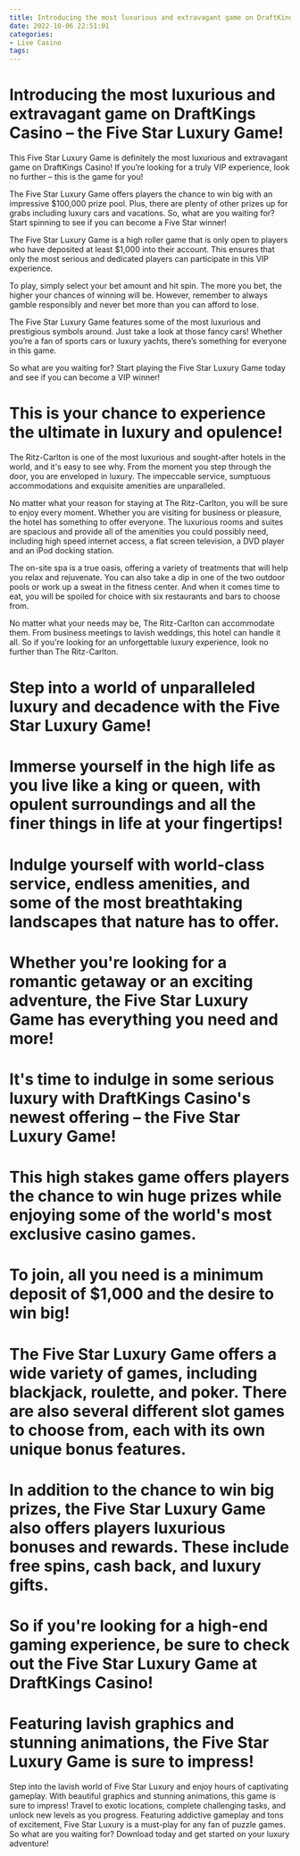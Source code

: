 ```yaml
---
title: Introducing the most luxurious and extravagant game on DraftKings Casino – the Five Star Luxury Game!
date: 2022-10-06 22:51:01
categories:
- Live Casino
tags:
---
```



#  Introducing the most luxurious and extravagant game on DraftKings Casino – the Five Star Luxury Game!

This Five Star Luxury Game is definitely the most luxurious and extravagant game on DraftKings Casino! If you’re looking for a truly VIP experience, look no further – this is the game for you!

The Five Star Luxury Game offers players the chance to win big with an impressive $100,000 prize pool. Plus, there are plenty of other prizes up for grabs including luxury cars and vacations. So, what are you waiting for? Start spinning to see if you can become a Five Star winner!

The Five Star Luxury Game is a high roller game that is only open to players who have deposited at least $1,000 into their account. This ensures that only the most serious and dedicated players can participate in this VIP experience.

To play, simply select your bet amount and hit spin. The more you bet, the higher your chances of winning will be. However, remember to always gamble responsibly and never bet more than you can afford to lose.

The Five Star Luxury Game features some of the most luxurious and prestigious symbols around. Just take a look at those fancy cars! Whether you’re a fan of sports cars or luxury yachts, there’s something for everyone in this game.

So what are you waiting for? Start playing the Five Star Luxury Game today and see if you can become a VIP winner!

#  This is your chance to experience the ultimate in luxury and opulence!

The Ritz-Carlton is one of the most luxurious and sought-after hotels in the world, and it's easy to see why. From the moment you step through the door, you are enveloped in luxury. The impeccable service, sumptuous accommodations and exquisite amenities are unparalleled.

No matter what your reason for staying at The Ritz-Carlton, you will be sure to enjoy every moment. Whether you are visiting for business or pleasure, the hotel has something to offer everyone. The luxurious rooms and suites are spacious and provide all of the amenities you could possibly need, including high speed internet access, a flat screen television, a DVD player and an iPod docking station.

The on-site spa is a true oasis, offering a variety of treatments that will help you relax and rejuvenate. You can also take a dip in one of the two outdoor pools or work up a sweat in the fitness center. And when it comes time to eat, you will be spoiled for choice with six restaurants and bars to choose from.

No matter what your needs may be, The Ritz-Carlton can accommodate them. From business meetings to lavish weddings, this hotel can handle it all. So if you're looking for an unforgettable luxury experience, look no further than The Ritz-Carlton.

#  Step into a world of unparalleled luxury and decadence with the Five Star Luxury Game!

# Immerse yourself in the high life as you live like a king or queen, with opulent surroundings and all the finer things in life at your fingertips!

# Indulge yourself with world-class service, endless amenities, and some of the most breathtaking landscapes that nature has to offer.

# Whether you're looking for a romantic getaway or an exciting adventure, the Five Star Luxury Game has everything you need and more!

#  It's time to indulge in some serious luxury with DraftKings Casino's newest offering – the Five Star Luxury Game!

# This high stakes game offers players the chance to win huge prizes while enjoying some of the world's most exclusive casino games.

# To join, all you need is a minimum deposit of $1,000 and the desire to win big!

# The Five Star Luxury Game offers a wide variety of games, including blackjack, roulette, and poker. There are also several different slot games to choose from, each with its own unique bonus features.

# In addition to the chance to win big prizes, the Five Star Luxury Game also offers players luxurious bonuses and rewards. These include free spins, cash back, and luxury gifts.

# So if you're looking for a high-end gaming experience, be sure to check out the Five Star Luxury Game at DraftKings Casino!

#  Featuring lavish graphics and stunning animations, the Five Star Luxury Game is sure to impress!

Step into the lavish world of Five Star Luxury and enjoy hours of captivating gameplay. With beautiful graphics and stunning animations, this game is sure to impress! Travel to exotic locations, complete challenging tasks, and unlock new levels as you progress. Featuring addictive gameplay and tons of excitement, Five Star Luxury is a must-play for any fan of puzzle games. So what are you waiting for? Download today and get started on your luxury adventure!